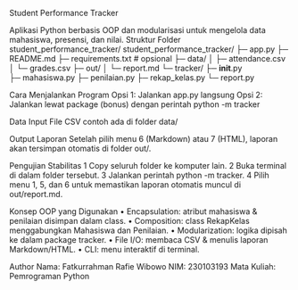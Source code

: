 Student Performance Tracker

Aplikasi Python berbasis OOP dan modularisasi untuk mengelola data mahasiswa, presensi, dan
nilai.
Struktur Folder
student_performance_tracker/
student_performance_tracker/ 
├─ app.py 
├─ README.md 
├─ requirements.txt           # opsional 
├─ data/ 
│  ├─ attendance.csv 
│  └─ grades.csv 
├─ out/ 
│  └─ report.md 
└─ tracker/ 
├─ __init__.py              
├─ mahasiswa.py 
├─ penilaian.py 
├─ rekap_kelas.py 
└─ report.py



Cara Menjalankan Program
Opsi 1: Jalankan app.py langsung
Opsi 2: Jalankan lewat package (bonus) dengan perintah python -m tracker


Data Input
File CSV contoh ada di folder data/


Output Laporan
Setelah pilih menu 6 (Markdown) atau 7 (HTML), laporan akan tersimpan otomatis di folder out/.

Pengujian Stabilitas
1 Copy seluruh folder ke komputer lain.
2 Buka terminal di dalam folder tersebut.
3 Jalankan perintah python -m tracker.
4 Pilih menu 1, 5, dan 6 untuk memastikan laporan otomatis muncul di out/report.md.


Konsep OOP yang Digunakan
• Encapsulation: atribut mahasiswa & penilaian disimpan dalam class.
• Composition: class RekapKelas menggabungkan Mahasiswa dan Penilaian.
• Modularization: logika dipisah ke dalam package tracker.
• File I/O: membaca CSV & menulis laporan Markdown/HTML.
• CLI: menu interaktif di terminal.




Author
Nama: Fatkurrahman Rafie Wibowo
NIM: 230103193
Mata Kuliah: Pemrograman Python
